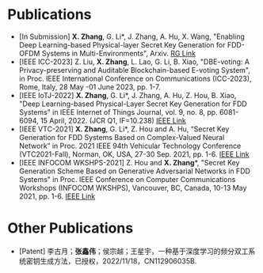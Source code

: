 
# Publications
- [In Submission] **X. Zhang**, G. Li*, J. Zhang, A. Hu, X. Wang, "Enabling Deep Learning-based Physical-layer Secret Key Generation for FDD-OFDM Systems in Multi-Environments", Arxiv. [RG Link](https://www.researchgate.net/publication/365189930_Enabling_Deep_Learning-based_Physical-layer_Secret_Key_Generation_for_FDD-OFDM_Systems_in_Multi-Environments)
- [IEEE ICC-2023] Z. Liu, **X. Zhang**, L. Lao, G. Li, B. Xiao, "DBE-voting: A Privacy-preserving and Auditable Blockchain-based E-voting System", in Proc. IEEE International Conference on Communications (ICC-2023), Rome, Italy, 28 May -01 June 2023, pp. 1-7.
- [IEEE IoTJ-2022] **X. Zhang**, G. Li*, J. Zhang, A. Hu, Z. Hou, B. Xiao, "Deep Learning-based Physical-Layer Secret Key Generation for FDD Systems" in IEEE Internet of Things Journal, vol. 9, no. 8, pp. 6081-6094, 15 April, 2022. (JCR Q1, IF=10.238) [IEEE Link](https://ieeexplore.ieee.org/document/9526766)
- [IEEE VTC-2021] **X. Zhang**, G. Li*, Z. Hou and A. Hu, “Secret Key Generation for FDD Systems Based on Complex-Valued Neural Network” in Proc. 2021 IEEE 94th Vehicular Technology Conference (VTC2021-Fall), Norman, OK, USA, 27-30 Sep. 2021, pp. 1-6. [IEEE Link](https://ieeexplore.ieee.org/document/9625252)
- [IEEE INFOCOM WKSHPS-2021] Z. Hou and **X. Zhang***, "Secret Key Generation Scheme Based on Generative Adversarial Networks in FDD Systems" in Proc. IEEE Conference on Computer Communications Workshops (INFOCOM WKSHPS), Vancouver, BC, Canada, 10-13 May 2021, pp. 1-6. [IEEE Link](https://ieeexplore.ieee.org/document/9484457)

# Other Publications
- [Patent] 李古月；**张鑫伟**；侯宗越；王星宇，一种基于深度学习的频分双工系统密钥生成方法，已授权，2022/11/18，CN112906035B.
